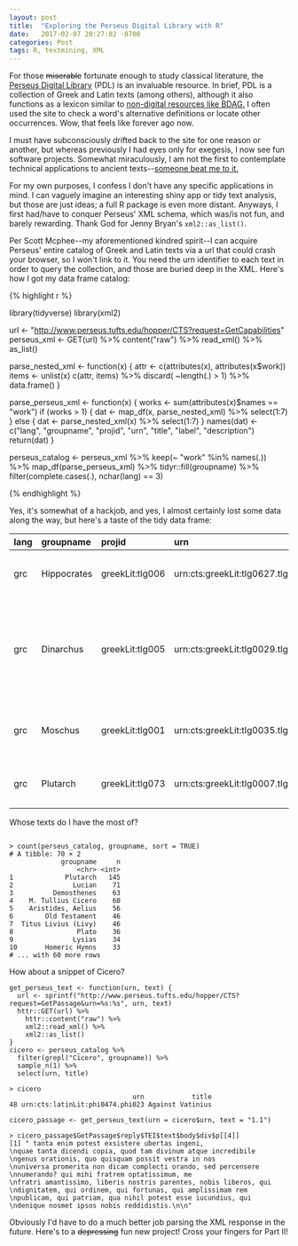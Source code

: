 ```yaml
---
layout: post
title:  "Exploring the Perseus Digital Library with R"
date:   2017-02-07 20:27:02 -0700
categories: Post
tags: R, textmining, XML
---
```


For those ~~miserable~~ fortunate enough to study classical literature, the [Perseus Digital Library](http://www.perseus.tufts.edu/hopper/) (PDL) is an 
invaluable resource. In brief, PDL is a collection of Greek and Latin texts (among others), although it also functions as a lexicon similar
to [non-digital resources like BDAG.](https://www.amazon.com/Greek-English-Lexicon-Testament-Christian-Literature/dp/0226039331) I often used the site
to check a word's alternative definitions or locate other occurrences. Wow, that feels like forever ago now.

<!--more-->

I must have subconsciously drifted back to the site for one reason or another, but whereas previously I had eyes only for exegesis, I now see
fun software projects. Somewhat miraculously, I am not the first to contemplate technical applications to ancient texts--[someone beat me to it.](http://inlustre.net/latinowl/) 

For my own purposes, I confess I don't have any specific applications in mind. I can vaguely imagine an interesting shiny app or tidy text
analysis, but those are just ideas; a full R package is even more distant. Anyways, I first had/have to conquer Perseus' XML schema, which was/is not fun, and barely rewarding. Thank God for
Jenny Bryan's `xml2::as_list()`.

Per Scott Mcphee--my aforementioned kindred spirit--I can acquire Perseus' entire catalog of Greek and Latin texts via a url that could crash
your browser, so I won't link to it. You need the urn identifier to each text in order to query the collection, and those are buried deep
in the XML. Here's how I got my data frame catalog:

{% highlight r %}

library(tidyverse)
library(xml2)

url <- "http://www.perseus.tufts.edu/hopper/CTS?request=GetCapabilities"
perseus_xml <- GET(url) %>% 
  content("raw") %>% 
  read_xml() %>% 
  as_list()
  
parse_nested_xml <- function(x) {
attr <- c(attributes(x), attributes(x$work))
items <- unlist(x)
c(attr, items) %>% 
  discard( ~length(.) > 1) %>%
  data.frame()
}

parse_perseus_xml <- function(x) {
  works <- sum(attributes(x)$names == "work")
  if (works > 1) {
    dat <- map_df(x, parse_nested_xml) %>% 
      select(1:7)
  } else {
    dat <- parse_nested_xml(x) %>% 
      select(1:7)
  }
  names(dat) <- c("lang", "groupname", "projid", "urn", "title", "label", "description")
  return(dat)
}

perseus_catalog <- perseus_xml %>% 
  keep(~ "work" %in% names(.)) %>% 
  map_df(parse_perseus_xml) %>% 
  tidyr::fill(groupname) %>% 
  filter(complete.cases(.),
         nchar(lang) == 3)

{% endhighlight %}

Yes, it's somewhat of a hackjob, and yes, I almost certainly lost some data along the way, but here's a taste of the tidy data frame:

|lang |groupname   |projid          |urn                             |title                   |description                                                                                                                                                                                                                             |
|:----|:-----------|:---------------|:-------------------------------|:-----------------------|:---------------------------------------------------------------------------------------------------------------------------------------------------------------------------------------------------------------------------------------|
|grc  |Hippocrates |greekLit:tlg006 |urn:cts:greekLit:tlg0627.tlg006 |De morbis popularibus   |The Genuine Works of Hippocrates. Hippocrates. Charles Darwin Adams. New York. Dover. 1868.                                                                                                                                             |
|grc  |Dinarchus   |greekLit:tlg005 |urn:cts:greekLit:tlg0029.tlg005 |Against Aristogiton     |Perseus:bib:oclc,1533490, Perseus:bib:isbn,0674994345, Dinarchus. Minor Attic Orators in two volumes, 2, with an English translation by J. O. Burtt, M.A. Cambridge, MA, Harvard University Press; London, William Heinemann Ltd. 1962. |
|grc  |Moschus     |greekLit:tlg001 |urn:cts:greekLit:tlg0035.tlg001 |Eros Drapeta            |Moschus. The Greek Bucolic Poets. J. M. (John Maxwell) Edmonds. William Heinemann; G. P. Putnam&apos;s Sons. London; New York. 1919. Keyboarding.                                                                                       |
|grc  |Plutarch    |greekLit:tlg073 |urn:cts:greekLit:tlg0007.tlg073 |De amicorum multitudine |Perseus:bib:oclc,10390491, Plutarch. Moralia. Gregorius N. Bernardakis. Leipzig. Teubner. 1888. 1.                                                                                                                                      |

Whose texts do I have the most of? 

```

> count(perseus_catalog, groupname, sort = TRUE)
# A tibble: 70 × 2
             groupname     n
                 <chr> <int>
1             Plutarch   145
2               Lucian    71
3          Demosthenes    63
4    M. Tullius Cicero    60
5    Aristides, Aelius    56
6        Old Testament    46
7  Titus Livius (Livy)    46
8                Plato    36
9               Lysias    34
10       Homeric Hymns    33
# ... with 60 more rows

```

How about a snippet of Cicero?

```
get_perseus_text <- function(urn, text) {
  url <- sprintf("http://www.perseus.tufts.edu/hopper/CTS?request=GetPassage&urn=%s:%s", urn, text)
  httr::GET(url) %>% 
    httr::content("raw") %>% 
    xml2::read_xml() %>% 
    xml2::as_list()
}
cicero <- perseus_catalog %>% 
  filter(grepl("Cicero", groupname)) %>% 
  sample_n(1) %>%
  select(urn, title)

> cicero
                               urn            title
48 urn:cts:latinLit:phi0474.phi023 Against Vatinius

cicero_passage <- get_perseus_text(urn = cicero$urn, text = "1.1")

> cicero_passage$GetPassage$reply$TEI$text$body$div$p[[4]]
[1] " tanta enim potest exsistere ubertas ingeni, 
\nquae tanta dicendi copia, quod tam divinum atque incredibile 
\ngenus orationis, quo quisquam possit vestra in nos 
\nuniversa promerita non dicam complecti orando, sed percensere 
\nnumerando? qui mihi fratrem optatissimum, me 
\nfratri amantissimo, liberis nostris parentes, nobis liberos, qui 
\ndignitatem, qui ordinem, qui fortunas, qui amplissimam rem 
\npublicam, qui patriam, qua nihil potest esse iucundius, qui 
\ndenique nosmet ipsos nobis reddidistis.\n\n"

```

Obviously I'd have to do a much better job parsing the XML response in the future. Here's to a ~~depressing~~ fun new project! Cross your fingers
for Part II!
